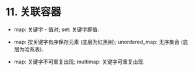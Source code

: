 # 11. 关联容器

*   map: 关键字 - 值对; set: 关键字即值.
    
*   map: 按关键字有序保存元素 (底层为红黑树); unordered_map: 无序集合 (底层为哈系表).
    
*   map: 关键字不可重复出现; multimap: 关键字可重复出现.